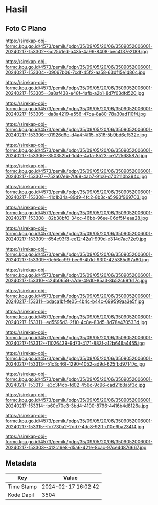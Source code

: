# Hasil

## Foto C Plano

https://sirekap-obj-formc.kpu.go.id/4573/pemilu/pdpr/35/09/05/20/06/3509052006001-20240217-153302--5c25b1ed-a435-4a99-8408-bec4137e2189.jpg

https://sirekap-obj-formc.kpu.go.id/4573/pemilu/pdpr/35/09/05/20/06/3509052006001-20240217-153304--09067b06-7cdf-45f2-aa58-63df15e1d86c.jpg

https://sirekap-obj-formc.kpu.go.id/4573/pemilu/pdpr/35/09/05/20/06/3509052006001-20240217-153305--3a8af438-e48f-4afb-a2b1-8d7f63dfd520.jpg

https://sirekap-obj-formc.kpu.go.id/4573/pemilu/pdpr/35/09/05/20/06/3509052006001-20240217-153305--da8a4219-a556-47ca-8a80-78a30ad110f4.jpg

https://sirekap-obj-formc.kpu.go.id/4573/pemilu/pdpr/35/09/05/20/06/3509052006001-20240217-153306--01926d6e-d4a4-4f15-b316-5b9bd6ef532e.jpg

https://sirekap-obj-formc.kpu.go.id/4573/pemilu/pdpr/35/09/05/20/06/3509052006001-20240217-153306--350352bd-1d4e-4afa-8523-ce172568587d.jpg

https://sirekap-obj-formc.kpu.go.id/4573/pemilu/pdpr/35/09/05/20/06/3509052006001-20240217-153307--752a07e6-7069-4ab7-91c6-d702110b394c.jpg

https://sirekap-obj-formc.kpu.go.id/4573/pemilu/pdpr/35/09/05/20/06/3509052006001-20240217-153308--41c1b34a-89d9-4fc2-8b3c-a5993f969703.jpg

https://sirekap-obj-formc.kpu.go.id/4573/pemilu/pdpr/35/09/05/20/06/3509052006001-20240217-153308--82b38bf0-34cc-46bb-96ee-06df5f4eaa28.jpg

https://sirekap-obj-formc.kpu.go.id/4573/pemilu/pdpr/35/09/05/20/06/3509052006001-20240217-153309--654e93f3-ee12-42a1-999d-e314d7ac72e9.jpg

https://sirekap-obj-formc.kpu.go.id/4573/pemilu/pdpr/35/09/05/20/06/3509052006001-20240217-153309--0e56cc99-bee9-4b1d-93f0-425385d97a80.jpg

https://sirekap-obj-formc.kpu.go.id/4573/pemilu/pdpr/35/09/05/20/06/3509052006001-20240217-153310--c24b0659-a7de-49d0-85a3-8b52c69f617c.jpg

https://sirekap-obj-formc.kpu.go.id/4573/pemilu/pdpr/35/09/05/20/06/3509052006001-20240217-153311--bdaca1bf-fe05-4b4c-b44c-699599aa3e5f.jpg

https://sirekap-obj-formc.kpu.go.id/4573/pemilu/pdpr/35/09/05/20/06/3509052006001-20240217-153311--ed5595d3-2f10-4c8e-83d5-8d78e470533d.jpg

https://sirekap-obj-formc.kpu.go.id/4573/pemilu/pdpr/35/09/05/20/06/3509052006001-20240217-153312--11026439-9d73-4171-883f-a12b646a4455.jpg

https://sirekap-obj-formc.kpu.go.id/4573/pemilu/pdpr/35/09/05/20/06/3509052006001-20240217-153313--51c3c46f-1290-4052-ad9d-625fbd97147c.jpg

https://sirekap-obj-formc.kpu.go.id/4573/pemilu/pdpr/35/09/05/20/06/3509052006001-20240217-153313--e3c3f4cb-fd02-456c-9c96-cad21b8a5f3c.jpg

https://sirekap-obj-formc.kpu.go.id/4573/pemilu/pdpr/35/09/05/20/06/3509052006001-20240217-153314--b60e70e3-3bd4-4100-8796-4416b4d8126a.jpg

https://sirekap-obj-formc.kpu.go.id/4573/pemilu/pdpr/35/09/05/20/06/3509052006001-20240217-153315--fc7730a2-2dd7-4dc8-92ff-d10e6ba23414.jpg

https://sirekap-obj-formc.kpu.go.id/4573/pemilu/pdpr/35/09/05/20/06/3509052006001-20240217-153303--412c16e8-d5a6-421e-8cac-97ce4d876667.jpg


## Metadata

| Key        | Value               |
| ---------- | ------------------- |
| Time Stamp | 2024-02-17 16:02:42 |
| Kode Dapil | 3504                |



